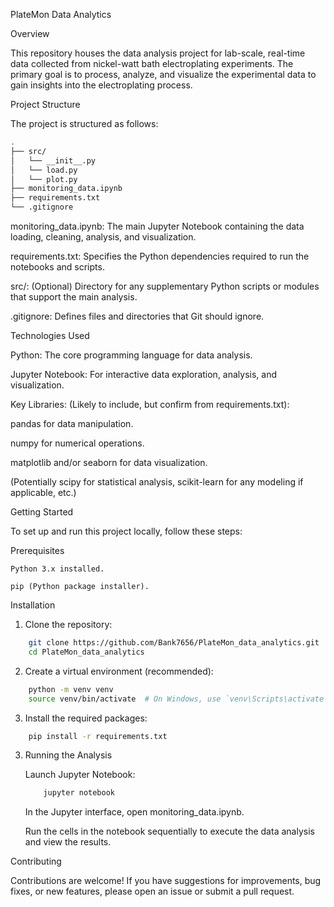 PlateMon Data Analytics

Overview

This repository houses the data analysis project for lab-scale, real-time data collected from nickel-watt bath electroplating experiments. The primary goal is to process, analyze, and visualize the experimental data to gain insights into the electroplating process.

Project Structure

The project is structured as follows:

```bash
.
├── src/
│   └── __init__.py
│   └── load.py
│   └── plot.py
├── monitoring_data.ipynb
├── requirements.txt
└── .gitignore
```

monitoring_data.ipynb: The main Jupyter Notebook containing the data loading, cleaning, analysis, and visualization.

requirements.txt: Specifies the Python dependencies required to run the notebooks and scripts.

src/: (Optional) Directory for any supplementary Python scripts or modules that support the main analysis.

.gitignore: Defines files and directories that Git should ignore.

Technologies Used

Python: The core programming language for data analysis.

Jupyter Notebook: For interactive data exploration, analysis, and visualization.

Key Libraries: (Likely to include, but confirm from requirements.txt):

pandas for data manipulation.

numpy for numerical operations.

matplotlib and/or seaborn for data visualization.

(Potentially scipy for statistical analysis, scikit-learn for any modeling if applicable, etc.)

Getting Started

To set up and run this project locally, follow these steps:

Prerequisites

    Python 3.x installed.

    pip (Python package installer).

Installation

1. Clone the repository:
```Bash
    git clone https://github.com/Bank7656/PlateMon_data_analytics.git
    cd PlateMon_data_analytics
```
2. Create a virtual environment (recommended):
```Bash
    python -m venv venv
    source venv/bin/activate  # On Windows, use `venv\Scripts\activate`
```
3. Install the required packages:
```bash
    pip install -r requirements.txt
```
3. Running the Analysis

    Launch Jupyter Notebook:
    ```Bash
        jupyter notebook
    ```
    In the Jupyter interface, open monitoring_data.ipynb.

    Run the cells in the notebook sequentially to execute the data analysis and view the results.

Contributing

Contributions are welcome! If you have suggestions for improvements, bug fixes, or new features, please open an issue or submit a pull request.
